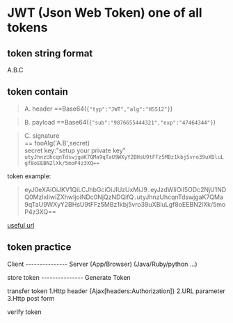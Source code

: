 # JWT (Json Web Token) one of all tokens 

## token string format

A.B.C

## token contain 
> A. header 
==Base64(`{"typ":"JWT","alg":"HS512"}`)  

> B. payload
==Base64(`{"sub":"9876655444321","exp":"47464344"}`) 

> C. signature   
== fooAlg('A.B',secret)  
secret key:"setup your private key"
`utyJhnzUhcqnTdswjgaK7QMa9qTaU9WXyY2BHsU9tFFz5MBz1kbj5vro39uXBluLgf8oEEBN2lXk/5moP4z3XQ==`

token example:
>eyJ0eXAiOiJKV1QiLCJhbGciOiJIUzUxMiJ9`.`eyJzdWIiOiI5ODc2NjU1NDQ0MzIxIiwiZXhwIjoiNDc0NjQzNDQifQ`.`utyJhnzUhcqnTdswjgaK7QMa9qTaU9WXyY2BHsU9tFFz5MBz1kbj5vro39uXBluLgf8oEEBN2lXk/5moP4z3XQ==

[useful url](https://1024tools.com/hmac)
## token practice    
Client      ---------------     Server
(App/Browser)                   (Java/Ruby/python ...)   

store token ---------------     Generate Token 

transfer token  1.Http header {Ajax[headers:Authorization]} 
                2.URL  parameter
                3.Http post form

verify token                

